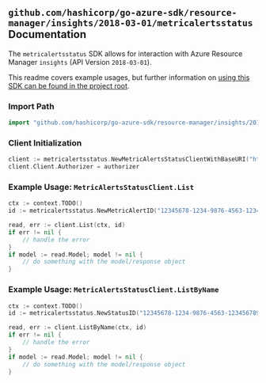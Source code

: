 
## `github.com/hashicorp/go-azure-sdk/resource-manager/insights/2018-03-01/metricalertsstatus` Documentation

The `metricalertsstatus` SDK allows for interaction with Azure Resource Manager `insights` (API Version `2018-03-01`).

This readme covers example usages, but further information on [using this SDK can be found in the project root](https://github.com/hashicorp/go-azure-sdk/tree/main/docs).

### Import Path

```go
import "github.com/hashicorp/go-azure-sdk/resource-manager/insights/2018-03-01/metricalertsstatus"
```


### Client Initialization

```go
client := metricalertsstatus.NewMetricAlertsStatusClientWithBaseURI("https://management.azure.com")
client.Client.Authorizer = authorizer
```


### Example Usage: `MetricAlertsStatusClient.List`

```go
ctx := context.TODO()
id := metricalertsstatus.NewMetricAlertID("12345678-1234-9876-4563-123456789012", "example-resource-group", "ruleName")

read, err := client.List(ctx, id)
if err != nil {
	// handle the error
}
if model := read.Model; model != nil {
	// do something with the model/response object
}
```


### Example Usage: `MetricAlertsStatusClient.ListByName`

```go
ctx := context.TODO()
id := metricalertsstatus.NewStatusID("12345678-1234-9876-4563-123456789012", "example-resource-group", "ruleName", "statusName")

read, err := client.ListByName(ctx, id)
if err != nil {
	// handle the error
}
if model := read.Model; model != nil {
	// do something with the model/response object
}
```
